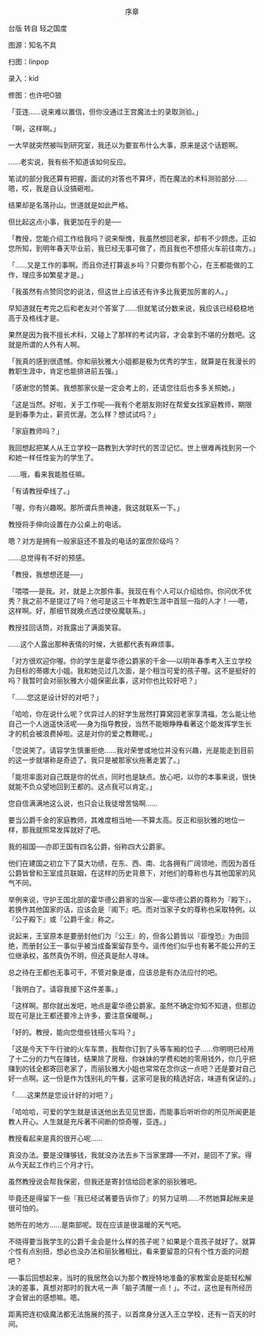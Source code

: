 <p align="center">序章</p>

台版 转自 轻之国度

图源：知名不具

扫图：linpop

录入：kid

修图：也许吧O狼

「亚连……说来难以置信，但你没通过王宫魔法士的录取测验。」

「啊，这样啊。」

一大早就突然被叫到研究室，我还以为要宣布什么大事，原来是这个话题啊。

……老实说，我有些不知道该如何反应。

笔试的部分我还算有把握，面试的对答也不算坏，而在魔法的术科测验部分……嗯，哎，我是自认没搞砸啦。

结果却是名落孙山。世道就是如此严格。

但比起这点小事，我更加在乎的是──

「教授，您能介绍工作给我吗？说来惭愧，我虽然想回老家，却有不少顾虑。正如您所知，到明年春天毕业前，我已经无事可做了，而且我也不想搭火车前往南方。」

「……又是工作的事啊。而且你还打算返乡吗？只要你有那个心，在王都能做的工作，理应多如繁星才是。」

「我虽然有点赞同您的说法，但这世上应该还有许多比我更加厉害的人。」

早知道就在考完之后和老友对个答案了……但就笔试分数来说，我应该已经稳稳地高于及格线才是。

果然是因为我不擅长术科，又碰上了那样的考试内容，才会拿到不堪的分数吧。这就是所谓的人外有人啊。

「我真的感到很遗憾。你和丽狄雅大小姐都是极为优秀的学生，就算是在我漫长的教职生涯中，肯定也能排进前五强。」

「感谢您的赞美。我想那家伙是一定会考上的，还请您往后也多多关照她。」

「这是当然。好啦，关于工作呢──我有个老朋友刚好在帮爱女找家庭教师，期限是到春季为止，薪资优渥。怎么样？想试试吗？」

「家庭教师吗？」

我回想起把某人从王立学校一路教到大学时代的苦涩记忆。世上很难再找到另一个和她一样任性妄为的学生了。

……哦，看来我能胜任嘛。

「有请教授牵线了。」

「喔，你有兴趣啊。那所谓兵贵神速，我这就联系一下。」

教授将手伸向设置在办公桌上的电话。

嗯？对方是拥有一般家庭还不普及的电话的富庶阶级吗？

……总觉得有不好的预感。

「教授，我想想还是──」

「喂喂──是我。对，就是上次那件事。我现在有个人可以介绍给你。你问优不优秀？我之前不是提过了吗？他可是这三十年教职生涯中首屈一指的人才！──嗯，这样啊。好，那细节就晚点透过使役魔联系。」

教授挂回话筒，对我露出了满面笑容。

……这个人露出那种表情的时候，大抵都代表有麻烦事。

「对方很欢迎你喔。你的学生是霍华德公爵家的千金──以明年春季考入王立学校为目标的蒂娜大小姐。我和她见过几次面，是个相当可爱的孩子喔。这不是挺好的吗？我暂时会对丽狄雅大小姐保密此事，这对你也比较好吧？」

「……您这是设计好的对吧？」

「哈哈，你在说什么呢？优异过人的好学生居然打算窝回老家享清福，怎么能让他自己一个人逍遥快活呢──身为指导教授，当然不能眼睁睁看著这个能发挥学生长才的机会被浪费掉啦。这是对你的爱之教鞭呢。」

「您说笑了。请容学生慎重拒绝……我对荣誉或地位并没有兴趣，光是能走到目前的这一步就堪称是奇迹了。我只是被那家伙拖著走罢了。」

「能坦率面对自己既是你的优点，同时也是缺点。放心吧，以你的本事来说，很快就能不负众望地回到王都的。这点我可以肯定。」

您自信满满地这么说，也只会让我徒增苦恼啊……

要当公爵千金的家庭教师，其难度相当地──不算太高。反正和丽狄雅的地位一样，那我就照常发挥就好了吧。

我的祖国──亦即王国有四名公爵，俗称四大公爵家。

他们在建国之初立下了莫大功绩，在东、西、南、北各拥有广阔领地，而因为首任公爵皆曾和王室成员联姻，在这样的历史背景下，对他们的尊称也与其他国家的风气不同。

举例来说，守护王国北部的霍华德公爵家的当家──霍华德公爵的尊称为『殿下』，若换作其他国家的话，应该会是『阁下』吧。而对当家子女的尊称也采取特例，以『公子殿下』或『公爵千金』称之。

说起来，王室原本是要册封他们为『公王』的，但各公爵皆以『臣惶恐』为由回绝，而册封公王一事似乎被当成备案留存至今。谣传他们似乎也有著不能公开的王位继承权，虽然真伪不明，但还真是耐人寻味。

总之待在王都也无事可干，不管对象是谁，应该总是有办法应付的吧。

「我明白了。请容我接下这件差事。」

「这样啊。那你就出发吧，地点是霍华德公爵家。虽然不确定你知不知道，但那边现在可是比王都还要冷上许多，要注意保暖啊。」

「好的。教授，能向您借些钱搭火车吗？」

「这是今天下午行驶的火车车票，我帮你订到了头等车厢的位子……你明明已经用了十二分的力气在赚钱，结果除了房租、你妹妹的学费和她的零用钱外，你几乎把赚到的钱全都寄回老家了，而丽狄雅大小姐也常常在念你这一点吧？还是要对自己好一点啊。这一份是作为饯别礼的午餐，这家可是我的精选好店，味道有保证的。」

「……这果然是您设计好的对吧？」

「哈哈哈，可爱的学生就是该送他出去见见世面，而能事后听听你的所见所闻更是教人开心。人生就是充斥著不间断的惊奇喔，亚连。」

教授看起来是真的很开心呢……

真没办法。要是没赚够钱，我就没办法去乡下当家里蹲──不对，是回不了家。得从今天起工作约三个月才行。

虽然教授说会帮我保密，但我还是寄封信给回老家的丽狄雅吧。

毕竟还是得留下一些『我已经试著要告诉你了』的努力证明……不然她算起帐来是很可怕的。

她所在的地方……是南部呢。现在应该是很温暖的天气吧。

不晓得要当我学生的公爵千金会是什么样的孩子呢？如果是个乖孩子就好了。就算个性有点别扭，想必也没办法和丽狄雅相比，看来要留意的只有个性方面的问题吧？

──事后回想起来，当时的我居然会以为那个教授特地准备的家教案会是能轻松解决的差事，真想对那时的我大吼一声「脑子清醒一点！」。不过，这也是有所经历才会冒出的感想嘛。嗯。

距离把连初级魔法都无法施展的孩子，以首席身分送入王立学校，还有一百天的时间。

